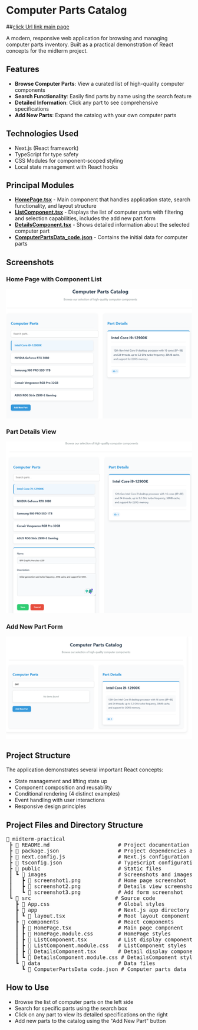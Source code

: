 # Computer Parts Catalog
##[click Url link main page](https://hjoseph777.github.io/midterm-practical/)

A modern, responsive web application for browsing and managing computer parts inventory. Built as a practical demonstration of React concepts for the midterm project.

## Features

- **Browse Computer Parts**: View a curated list of high-quality computer components
- **Search Functionality**: Easily find parts by name using the search feature
- **Detailed Information**: Click any part to see comprehensive specifications
- **Add New Parts**: Expand the catalog with your own computer parts

## Technologies Used

- Next.js (React framework)
- TypeScript for type safety
- CSS Modules for component-scoped styling
- Local state management with React hooks

## Principal Modules

- [**HomePage.tsx**](src/components/HomePage.tsx) - Main component that handles application state, search functionality, and layout structure
- [**ListComponent.tsx**](src/components/ListComponent.tsx) - Displays the list of computer parts with filtering and selection capabilities, includes the add new part form
- [**DetailsComponent.tsx**](src/components/DetailsComponent.tsx) - Shows detailed information about the selected computer part
- [**ComputerPartsData_code.json**](src/data/ComputerPartsData_code.json) - Contains the initial data for computer parts

## Screenshots

### Home Page with Component List
![Home Page](/public/images/screenshot1.png)

### Part Details View
![Details View](/public/images/screenshot2.png)

### Add New Part Form
![Add Part Form](/public/images/screenshot3.png)

## Project Structure

The application demonstrates several important React concepts:

- State management and lifting state up
- Component composition and reusability
- Conditional rendering (4 distinct examples)
- Event handling with user interactions
- Responsive design principles

## Project Files and Directory Structure
 <Pre>
📁 midterm-practical
 ┣ 📄 README.md                      # Project documentation
 ┣ 📄 package.json                   # Project dependencies and scripts
 ┣ 📄 next.config.js                 # Next.js configuration
 ┣ 📄 tsconfig.json                  # TypeScript configuration
 ┣ 📁 public                         # Static files
 ┃ ┗ 📁 images                       # Screenshots and images
 ┃   ┣ 📄 screenshot1.png            # Home page screenshot
 ┃   ┣ 📄 screenshot2.png            # Details view screenshot
 ┃   ┗ 📄 screenshot3.png            # Add form screenshot
 ┗ 📁 src                           # Source code
   ┣ 📄 App.css                      # Global styles
   ┣ 📁 app                          # Next.js app directory
   ┃ ┗ 📄 layout.tsx                 # Root layout component
   ┣ 📁 components                   # React components
   ┃ ┣ 📄 HomePage.tsx               # Main page component
   ┃ ┣ 📄 HomePage.module.css        # HomePage styles
   ┃ ┣ 📄 ListComponent.tsx          # List display component
   ┃ ┣ 📄 ListComponent.module.css   # ListComponent styles
   ┃ ┣ 📄 DetailsComponent.tsx       # Detail display component
   ┃ ┗ 📄 DetailsComponent.module.css # DetailsComponent styles
   ┗ 📁 data                         # Data files
     ┗ 📄 ComputerPartsData_code.json # Computer parts data
</Pre>

## How to Use
- Browse the list of computer parts on the left side
- Search for specific parts using the search box
- Click on any part to view its detailed specifications on the right
- Add new parts to the catalog using the "Add New Part" button

